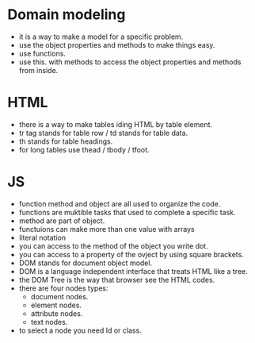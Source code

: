 # Domain modeling
- it is a way to make a model for a specific problem.
- use the object properties and methods to make things easy.
- use functions.
- use this. with methods to access the object properties and methods from inside.

# HTML 

- there is a way to make tables iding HTML by table element.
- tr tag stands for table row / td stands for table data.
- th stands for table headings.
- for long tables use thead / tbody / tfoot. 

# JS
- function method and object are all used to organize the code.
- functions are muktible tasks that used to complete a specific task.
- method are part of object.
- functuions can make more than one value with arrays
- literal notation 
- you can access to the method of the object you write dot.
- you can access to a property of the ovject by using square brackets.
- DOM stands for document object model.
- DOM is a language independent interface that treats HTML like a tree.
- the DOM Tree is the way that browser see the HTML codes.
- there are four nodes types: 
    - document nodes.
    - element nodes.
    - attribute nodes.
    - text nodes.
- to select a node you need Id or class.